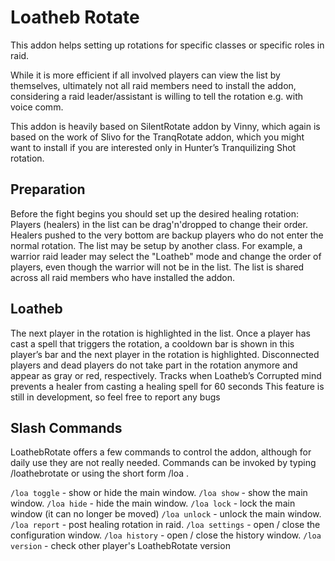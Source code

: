 # Loatheb Rotate
This addon helps setting up rotations for specific classes or specific roles in raid.
  

While it is more efficient if all involved players can view the list by themselves, ultimately not all raid members need to install the addon, considering a raid leader/assistant is willing to tell the rotation e.g. with voice comm.

This addon is heavily based on SilentRotate addon by Vinny, which again is based on the work of Slivo for the TranqRotate addon, which you might want to install if you are interested only in Hunter’s Tranquilizing Shot rotation.

 
## Preparation
Before the fight begins you should set up the desired healing rotation:
Players (healers) in the list can be drag'n'dropped to change their order. Healers pushed to the very bottom are backup players who do not enter the normal rotation.
The list may be setup by another class. For example, a warrior raid leader may select the "Loatheb" mode and change the order of players, even though the warrior will not be in the list.
The list is shared across all raid members who have installed the addon.
 
## Loatheb
The next player in the rotation is highlighted in the list.
Once a player has cast a spell that triggers the rotation, a cooldown bar is shown in this player’s bar and the next player in the rotation is highlighted.
Disconnected players and dead players do not take part in the rotation anymore and appear as gray or red, respectively.
Tracks when Loatheb’s Corrupted mind prevents a healer from casting a healing spell for 60 seconds
This feature is still in development, so feel free to report any bugs
 
 
## Slash Commands
LoathebRotate offers a few commands to control the addon, although for daily use they are not really needed.
Commands can be invoked by typing /loathebrotate <command> or using the short form /loa <command>.
 
`/loa toggle` - show or hide the main window.
`/loa show` - show the main window.
`/loa hide` - hide the main window.
`/loa lock` - lock the main window (it can no longer be moved)
`/loa unlock` - unlock the main window. 
`/loa report` - post healing rotation in raid.
`/loa settings` - open / close the configuration window.
`/loa history` - open / close the history window.
`/loa version` - check other player's LoathebRotate version
